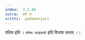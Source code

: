 ```yaml
---
index:  3.3.84
sutra:  प्ररौ घः
vritti:  padamanjari
---
```


पलिघ इति । `परेश्च घाङ्कयोः` इति विभाषा लत्वम् ।।
